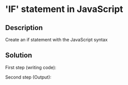 # 'IF' statement in JavaScript

## Description

Create an if statement with the JavaScript syntax

## Solution

First step (writing code):

Second step (Output):
